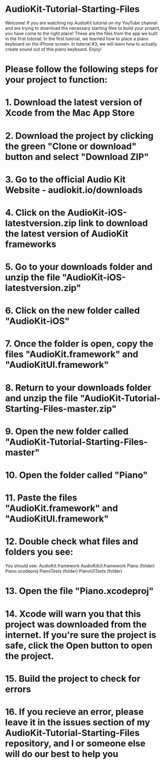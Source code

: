 # AudioKit-Tutorial-Starting-Files

Welcome! If you are watching my AudioKit tutorial on my YouTube channel and are trying to download the necessary starting files to build your project, you have come to the right place! These are the files from the app we built in the first tutorial. In the first tutorial, we learned how to place a piano keyboard on the iPhone screen. In tutorial #3, we will learn how to actually create sound out of this piano keyboard. Enjoy!

# Please follow the following steps for your project to function:

# 1. Download the latest version of Xcode from the Mac App Store

# 2. Download the project by clicking the green "Clone or download" button and select "Download ZIP"

# 3. Go to the official Audio Kit Website - audiokit.io/downloads

# 4. Click on the AudioKit-iOS-latestversion.zip link to download the latest version of AudioKit frameworks

# 5. Go to your downloads folder and unzip the file "AudioKit-iOS-latestversion.zip"

# 6. Click on the new folder called "AudioKit-iOS"

# 7. Once the folder is open, copy the files "AudioKit.framework" and "AudioKitUI.framework"

# 8. Return to your downloads folder and unzip the file "AudioKit-Tutorial-Starting-Files-master.zip"

# 9. Open the new folder called "AudioKit-Tutorial-Starting-Files-master"

# 10. Open the folder called "Piano"

# 11. Paste the files "AudioKit.framework" and "AudioKitUI.framework"

# 12. Double check what files and folders you see:
You should see:
AudioKit.framework
AudioKitUI.framework
Piano (folder)
Piano.xcodeproj
PianoTests (folder)
PianoUITests (folder)

# 13. Open the file "Piano.xcodeproj"

# 14. Xcode will warn you that this project was downloaded from the internet. If you're sure the project is safe, click the Open button to open the project.

# 15. Build the project to check for errors

# 16. If you recieve an error, please leave it in the issues section of my AudioKit-Tutorial-Starting-Files repository, and I or someone else will do our best to help you
